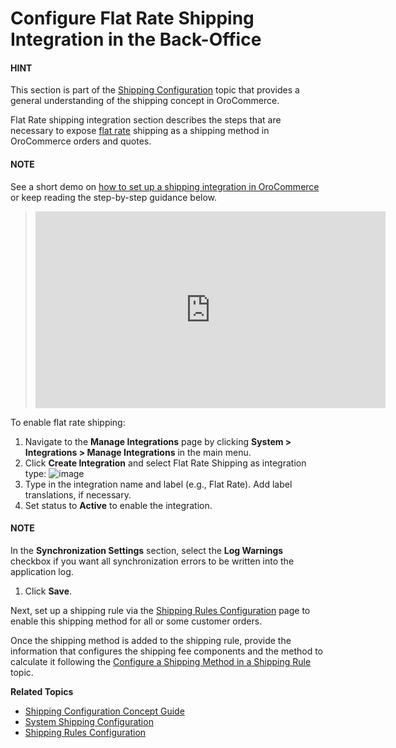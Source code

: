<a id="doc-integrations-flat-rate"></a>

# Configure Flat Rate Shipping Integration in the Back-Office

#### HINT
This section is part of the [Shipping Configuration](../../../../concept-guides/administration/shipping-configuration/index.md#admin-guide-shipping) topic that provides a general understanding of the shipping concept in OroCommerce.

Flat Rate shipping integration section describes the steps that are necessary to expose [flat rate](../../../../glossary.md#term-Flat-Rate) shipping as a shipping method in OroCommerce orders and quotes.

#### NOTE
See a short demo on <a href="https://academy.oroinc.com/media-library/create-shipping-integrations" target="_blank">how to set up a shipping integration in OroCommerce</a> or keep reading the step-by-step guidance below.

> <iframe width="560" height="315" src="https://www.youtube.com/embed/ileKXVTG6B8" frameborder="0" allowfullscreen></iframe>

To enable flat rate shipping:

1. Navigate to the **Manage Integrations** page by clicking **System > Integrations > Manage Integrations** in the main menu.
2. Click **Create Integration** and select Flat Rate Shipping as integration type:
   ![image](user/img/system/integrations/CreateFlatRate.png)
3. Type in the integration name and label (e.g., Flat Rate). Add label translations, if necessary.
4. Set status to **Active** to enable the integration.

#### NOTE
In the **Synchronization Settings** section, select the **Log Warnings** checkbox if you want all synchronization errors to be written into the application log.

1. Click **Save**.

Next, set up a shipping rule via the [Shipping Rules Configuration](../../shipping-rules/index.md#sys-shipping-rules) page to enable this shipping method for all or some customer orders.

Once the shipping method is added to the shipping rule, provide the information that configures the shipping fee components and the method to calculate it following the [Configure a Shipping Method in a Shipping Rule](../../shipping-rules/index.md#doc-shipping-rules-shipping-methods-detailed) topic.

**Related Topics**

* [Shipping Configuration Concept Guide](../../../../concept-guides/administration/shipping-configuration/index.md#admin-guide-shipping)
* [System Shipping Configuration](../../configuration/commerce/shipping/index.md#configuration-guide-commerce-configuration-shipping)
* [Shipping Rules Configuration](../../shipping-rules/index.md#sys-shipping-rules)
